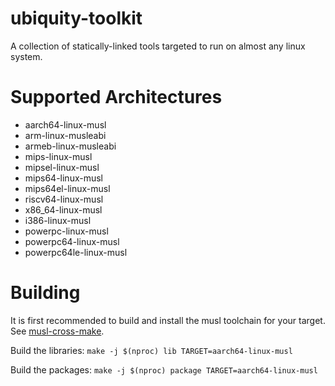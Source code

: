 # ubiquity-toolkit
A collection of statically-linked tools targeted to run on almost any linux system.

# Supported Architectures
- aarch64-linux-musl
- arm-linux-musleabi
- armeb-linux-musleabi
- mips-linux-musl
- mipsel-linux-musl
- mips64-linux-musl
- mips64el-linux-musl
- riscv64-linux-musl
- x86_64-linux-musl
- i386-linux-musl
- powerpc-linux-musl
- powerpc64-linux-musl
- powerpc64le-linux-musl

# Building
It is first recommended to build and install the musl toolchain for your target. See [musl-cross-make](https://github.com/richfelker/musl-cross-make).

Build the libraries: `make -j $(nproc) lib TARGET=aarch64-linux-musl`

Build the packages: `make -j $(nproc) package TARGET=aarch64-linux-musl`
